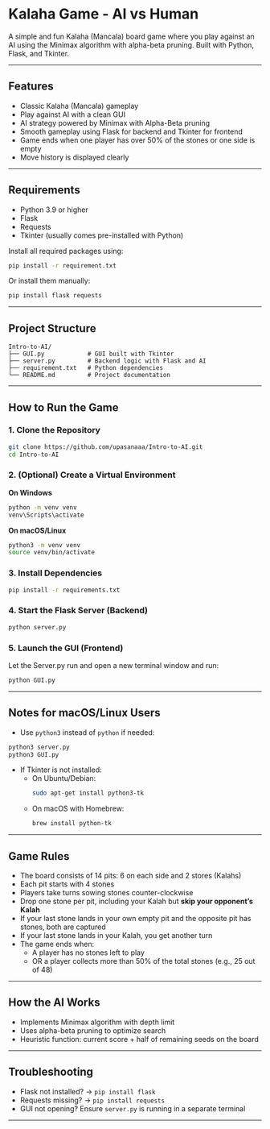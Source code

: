 # Kalaha Game - AI vs Human

A simple and fun Kalaha (Mancala) board game where you play against an AI using the Minimax algorithm with alpha-beta pruning. Built with Python, Flask, and Tkinter.

---

## Features

- Classic Kalaha (Mancala) gameplay
- Play against AI with a clean GUI
- AI strategy powered by Minimax with Alpha-Beta pruning
- Smooth gameplay using Flask for backend and Tkinter for frontend
- Game ends when one player has over 50% of the stones or one side is empty
- Move history is displayed clearly

---

## Requirements

- Python 3.9 or higher
- Flask
- Requests
- Tkinter (usually comes pre-installed with Python)

Install all required packages using:
```bash
pip install -r requirement.txt
```
Or install them manually:
```bash
pip install flask requests
```

---

## Project Structure

```
Intro-to-AI/
├── GUI.py            # GUI built with Tkinter
├── server.py         # Backend logic with Flask and AI
├── requirement.txt   # Python dependencies
└── README.md         # Project documentation
```

---

## How to Run the Game

### 1. Clone the Repository
```bash
git clone https://github.com/upasanaaa/Intro-to-AI.git
cd Intro-to-AI
```

### 2. (Optional) Create a Virtual Environment

**On Windows**
```bash
python -m venv venv
venv\Scripts\activate
```

**On macOS/Linux**
```bash
python3 -m venv venv
source venv/bin/activate
```

### 3. Install Dependencies
```bash
pip install -r requirements.txt
```

### 4. Start the Flask Server (Backend)
```bash
python server.py
```

### 5. Launch the GUI (Frontend)
Let the Server.py run and open a new terminal window and run:
```bash
python GUI.py
```

---

## Notes for macOS/Linux Users

- Use `python3` instead of `python` if needed:
```bash
python3 server.py
python3 GUI.py
```

- If Tkinter is not installed:
  - On Ubuntu/Debian:
    ```bash
    sudo apt-get install python3-tk
    ```
  - On macOS with Homebrew:
    ```bash
    brew install python-tk
    ```

---

## Game Rules

- The board consists of 14 pits: 6 on each side and 2 stores (Kalahs)
- Each pit starts with 4 stones
- Players take turns sowing stones counter-clockwise
- Drop one stone per pit, including your Kalah but **skip your opponent’s Kalah**
- If your last stone lands in your own empty pit and the opposite pit has stones, both are captured
- If your last stone lands in your Kalah, you get another turn
- The game ends when:
  - A player has no stones left to play
  - OR a player collects more than 50% of the total stones (e.g., 25 out of 48)

---

## How the AI Works

- Implements Minimax algorithm with depth limit
- Uses alpha-beta pruning to optimize search
- Heuristic function: current score + half of remaining seeds on the board

---

## Troubleshooting

- Flask not installed? → `pip install flask`
- Requests missing? → `pip install requests`
- GUI not opening? Ensure `server.py` is running in a separate terminal

---
